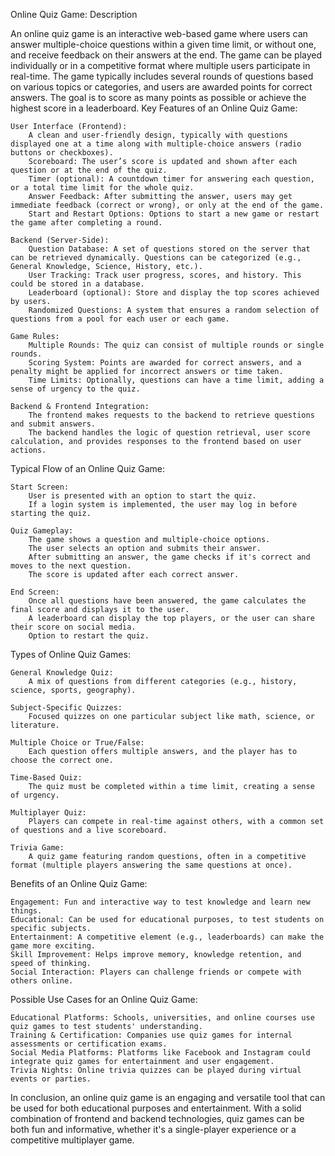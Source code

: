 Online Quiz Game: Description

An online quiz game is an interactive web-based game where users can answer multiple-choice questions within a given time limit, or without one, and receive feedback on their answers at the end. The game can be played individually or in a competitive format where multiple users participate in real-time. The game typically includes several rounds of questions based on various topics or categories, and users are awarded points for correct answers. The goal is to score as many points as possible or achieve the highest score in a leaderboard.
Key Features of an Online Quiz Game:

    User Interface (Frontend):
        A clean and user-friendly design, typically with questions displayed one at a time along with multiple-choice answers (radio buttons or checkboxes).
        Scoreboard: The user’s score is updated and shown after each question or at the end of the quiz.
        Timer (optional): A countdown timer for answering each question, or a total time limit for the whole quiz.
        Answer Feedback: After submitting the answer, users may get immediate feedback (correct or wrong), or only at the end of the game.
        Start and Restart Options: Options to start a new game or restart the game after completing a round.

    Backend (Server-Side):
        Question Database: A set of questions stored on the server that can be retrieved dynamically. Questions can be categorized (e.g., General Knowledge, Science, History, etc.).
        User Tracking: Track user progress, scores, and history. This could be stored in a database.
        Leaderboard (optional): Store and display the top scores achieved by users.
        Randomized Questions: A system that ensures a random selection of questions from a pool for each user or each game.

    Game Rules:
        Multiple Rounds: The quiz can consist of multiple rounds or single rounds.
        Scoring System: Points are awarded for correct answers, and a penalty might be applied for incorrect answers or time taken.
        Time Limits: Optionally, questions can have a time limit, adding a sense of urgency to the quiz.

    Backend & Frontend Integration:
        The frontend makes requests to the backend to retrieve questions and submit answers.
        The backend handles the logic of question retrieval, user score calculation, and provides responses to the frontend based on user actions.

Typical Flow of an Online Quiz Game:

    Start Screen:
        User is presented with an option to start the quiz.
        If a login system is implemented, the user may log in before starting the quiz.

    Quiz Gameplay:
        The game shows a question and multiple-choice options.
        The user selects an option and submits their answer.
        After submitting an answer, the game checks if it's correct and moves to the next question.
        The score is updated after each correct answer.

    End Screen:
        Once all questions have been answered, the game calculates the final score and displays it to the user.
        A leaderboard can display the top players, or the user can share their score on social media.
        Option to restart the quiz.

Types of Online Quiz Games:

    General Knowledge Quiz:
        A mix of questions from different categories (e.g., history, science, sports, geography).

    Subject-Specific Quizzes:
        Focused quizzes on one particular subject like math, science, or literature.

    Multiple Choice or True/False:
        Each question offers multiple answers, and the player has to choose the correct one.

    Time-Based Quiz:
        The quiz must be completed within a time limit, creating a sense of urgency.

    Multiplayer Quiz:
        Players can compete in real-time against others, with a common set of questions and a live scoreboard.

    Trivia Game:
        A quiz game featuring random questions, often in a competitive format (multiple players answering the same questions at once).

Benefits of an Online Quiz Game:

    Engagement: Fun and interactive way to test knowledge and learn new things.
    Educational: Can be used for educational purposes, to test students on specific subjects.
    Entertainment: A competitive element (e.g., leaderboards) can make the game more exciting.
    Skill Improvement: Helps improve memory, knowledge retention, and speed of thinking.
    Social Interaction: Players can challenge friends or compete with others online.

Possible Use Cases for an Online Quiz Game:

    Educational Platforms: Schools, universities, and online courses use quiz games to test students' understanding.
    Training & Certification: Companies use quiz games for internal assessments or certification exams.
    Social Media Platforms: Platforms like Facebook and Instagram could integrate quiz games for entertainment and user engagement.
    Trivia Nights: Online trivia quizzes can be played during virtual events or parties.

In conclusion, an online quiz game is an engaging and versatile tool that can be used for both educational purposes and entertainment. With a solid combination of frontend and backend technologies, quiz games can be both fun and informative, whether it's a single-player experience or a competitive multiplayer game.
